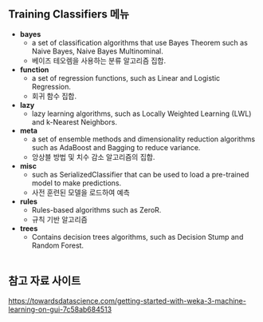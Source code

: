 ## Training Classifiers 메뉴

- **bayes**
  - a set of classification algorithms that use Bayes Theorem such as Naive Bayes, Naive Bayes Multinominal.
  - 베이즈 테오렘을 사용하는 분류 알고리즘 집합.
- **function**
  - a set of regression functions, such as Linear and Logistic Regression.
  - 회귀 함수 집합.
- **lazy**
  - lazy learning algorithms, such as Locally Weighted Learning (LWL) and k-Nearest Neighbors.
- **meta**
  - a set of ensemble methods and dimensionality reduction algorithms such as AdaBoost and Bagging to reduce variance.
  - 앙상블 방법 및 치수 감소 알고리즘의 집합.
- **misc**
  - such as SerializedClassifier that can be used to load a pre-trained model to make predictions.
  - 사전 훈련된 모델을 로드하여 예측
- **rules**
  - Rules-based algorithms such as ZeroR.
  - 규칙 기반 알고리즘
- **trees**
  - Contains decision trees algorithms, such as Decision Stump and Random Forest.
<br/><br/>
## 참고 자료 사이트
https://towardsdatascience.com/getting-started-with-weka-3-machine-learning-on-gui-7c58ab684513
